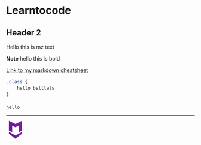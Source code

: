 # Learntocode

## Header 2

Hello this is mz text

**Note** hello this is bold

[Link to my markdown cheatsheet](https://github.com/adam-p/markdown-here/wiki/Markdown-Cheatsheet)

```css
.class {
    hello bslllals
}

hello
```

---

![My image name](https://github.com/adam-p/markdown-here/raw/master/src/common/images/icon48.png)